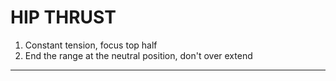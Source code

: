 # HIP THRUST
1. Constant tension, focus top half
2. End the range at the neutral position, don't over extend
>
---
